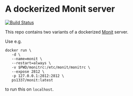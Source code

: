 # A dockerized Monit server

[![Build Status](https://travis-ci.org/ps1337/monit-docker.png?branch=master)](https://travis-ci.org/ps1337/monit-docker)

This repo contains two variants of a dockerized [Monit](https://mmonit.com/monit/) server.

Use e.g.

```
docker run \
   -d \
   --name=monit \
   --restart=always \
   -v $PWD/monitrc:/etc/monit/monitrc \
   --expose 2812 \
   -p 127.0.0.1:2812:2812 \
   ps1337/monit:latest
```

to run this on `localhost`.
